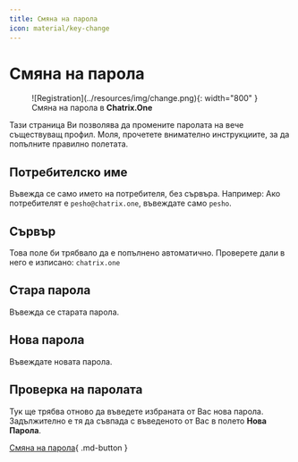 ```yaml
---
title: Смяна на парола
icon: material/key-change
---
```


# Смяна на парола

<figure markdown>
   ![Registration](../resources/img/change.png){: width="800" }
   <figcaption>Смяна на парола в <b>Chatrix.One</b></figcaption>
</figure>

Тази страница Ви позволява да промените паролата на вече съществуващ профил. Моля, прочетете внимателно инструкциите, за да попълните правилно полетата.

## Потребителско име

Въвежда се само името на потребителя, без сървъра. Например: Ако потребителят е `pesho@chatrix.one`, въвеждате само `pesho`.

## Сървър

Това поле би трябвало да е попълнено автоматично. Проверете дали в него е изписано: `chatrix.one`

## Стара парола

Въвежда се старата парола.

## Нова парола

Въвеждате новата парола.

## Проверка на паролата

Тук ще трябва отново да въведете избраната от Вас нова парола. Задължително е тя да съвпада с въведеното от Вас в полето **Нова Парола**.

[Смяна на парола](https://chatrix.one/user/change_password/){ .md-button }
